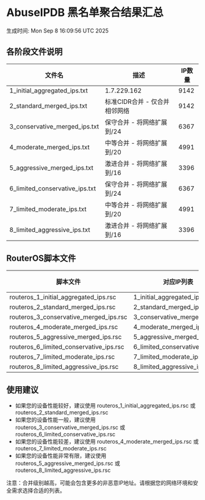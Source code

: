 # AbuseIPDB 黑名单聚合结果汇总
生成时间: Mon Sep  8 16:09:56 UTC 2025

## 各阶段文件说明

| 文件名 | 描述 | IP数量 |
|--------|------|--------|
| 1_initial_aggregated_ips.txt | 1.7.229.162 | 9142 |
| 2_standard_merged_ips.txt | 标准CIDR合并 - 仅合并相邻网络 | 9142 |
| 3_conservative_merged_ips.txt | 保守合并 - 将网络扩展到/24 | 6367 |
| 4_moderate_merged_ips.txt | 中等合并 - 将网络扩展到/20 | 4991 |
| 5_aggressive_merged_ips.txt | 激进合并 - 将网络扩展到/16 | 3396 |
| 6_limited_conservative_ips.txt | 保守合并 - 将网络扩展到/24 | 6367 |
| 7_limited_moderate_ips.txt | 中等合并 - 将网络扩展到/20 | 4991 |
| 8_limited_aggressive_ips.txt | 激进合并 - 将网络扩展到/16 | 3396 |

## RouterOS脚本文件

| 脚本文件 | 对应IP列表 | IP数量 |
|----------|------------|--------|
| routeros_1_initial_aggregated_ips.rsc | 1_initial_aggregated_ips.txt | 9142 |
| routeros_2_standard_merged_ips.rsc | 2_standard_merged_ips.txt | 9142 |
| routeros_3_conservative_merged_ips.rsc | 3_conservative_merged_ips.txt | 6367 |
| routeros_4_moderate_merged_ips.rsc | 4_moderate_merged_ips.txt | 4991 |
| routeros_5_aggressive_merged_ips.rsc | 5_aggressive_merged_ips.txt | 3396 |
| routeros_6_limited_conservative_ips.rsc | 6_limited_conservative_ips.txt | 6367 |
| routeros_7_limited_moderate_ips.rsc | 7_limited_moderate_ips.txt | 4991 |
| routeros_8_limited_aggressive_ips.rsc | 8_limited_aggressive_ips.txt | 3396 |

## 使用建议

- 如果您的设备性能较好，建议使用 routeros_1_initial_aggregated_ips.rsc 或 routeros_2_standard_merged_ips.rsc
- 如果您的设备性能一般，建议使用 routeros_3_conservative_merged_ips.rsc 或 routeros_6_limited_conservative_ips.rsc
- 如果您的设备性能较差，建议使用 routeros_4_moderate_merged_ips.rsc 或 routeros_7_limited_moderate_ips.rsc
- 如果您的设备性能非常有限，建议使用 routeros_5_aggressive_merged_ips.rsc 或 routeros_8_limited_aggressive_ips.rsc

注意：合并级别越高，可能会包含更多的非恶意IP地址。请根据您的网络环境和安全需求选择合适的列表。

